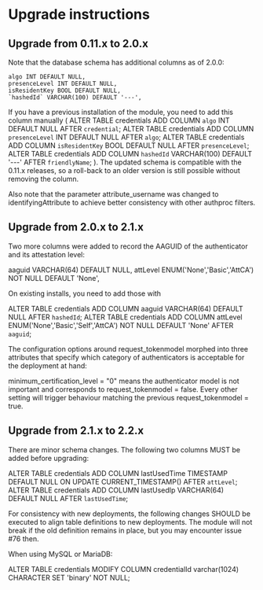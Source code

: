 # Upgrade instructions

## Upgrade from 0.11.x to 2.0.x

Note that the database schema has additional columns as of 2.0.0:

    algo INT DEFAULT NULL,
    presenceLevel INT DEFAULT NULL,
    isResidentKey BOOL DEFAULT NULL,
    `hashedId` VARCHAR(100) DEFAULT '---',

If you have a previous installation of the module, you need to add this column
manually (
ALTER TABLE credentials ADD COLUMN `algo` INT DEFAULT NULL AFTER `credential`;
ALTER TABLE credentials ADD COLUMN `presenceLevel` INT DEFAULT NULL AFTER `algo`;
ALTER TABLE credentials ADD COLUMN `isResidentKey` BOOL DEFAULT NULL AFTER `presenceLevel`;
ALTER TABLE credentials ADD COLUMN `hashedId` VARCHAR(100) DEFAULT '---' AFTER `friendlyName`;
).
The updated schema is compatible with the 0.11.x releases, so a roll-back to an
older version is still possible without removing the column.

Also note that the parameter attribute_username was changed to
identifyingAttribute to achieve better consistency with other authproc filters.

## Upgrade from 2.0.x to 2.1.x

Two more columns were added to record the AAGUID of the authenticator and its
attestation level:

aaguid VARCHAR(64) DEFAULT NULL,
attLevel ENUM('None','Basic','AttCA') NOT NULL DEFAULT 'None',

On existing installs, you need to add those with

ALTER TABLE credentials ADD COLUMN aaguid VARCHAR(64) DEFAULT NULL AFTER `hashedId`;
ALTER TABLE credentials ADD COLUMN attLevel ENUM('None','Basic','Self','AttCA') NOT NULL DEFAULT 'None' AFTER `aaguid`;

The configuration options around request_tokenmodel morphed into three
attributes that specify which category of authenticators is acceptable for the
deployment at hand:

minimum_certification_level = "0" means the authenticator model is not important
and corresponds to request_tokenmodel = false. Every other setting will trigger
behaviour matching the previous request_tokenmodel = true.

## Upgrade from 2.1.x to 2.2.x

There are minor schema changes. The following two columns MUST be added before
upgrading:

ALTER TABLE credentials ADD COLUMN lastUsedTime TIMESTAMP DEFAULT NULL ON UPDATE CURRENT_TIMESTAMP() AFTER `attLevel`;
ALTER TABLE credentials ADD COLUMN lastUsedIp VARCHAR(64) DEFAULT NULL AFTER `lastUsedTime`;

For consistency with new deployments, the following changes SHOULD be executed
to align table definitions to new deployments. The module will not break
if the old definition remains in place, but you may encounter issue #76 then.

When using MySQL or MariaDB:

ALTER TABLE credentials MODIFY COLUMN credentialId varchar(1024) CHARACTER SET 'binary' NOT NULL;

